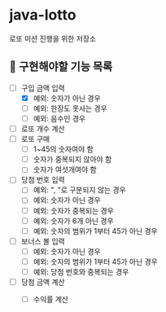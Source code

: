 # java-lotto
로또 미션 진행을 위한 저장소

## 🎯 구현해야할 기능 목록
- [ ] 구입 금액 입력
    - [x] 예외: 숫자가 아닌 경우
    - [ ] 예외: 한장도 못사는 경우
    - [ ] 예외: 음수인 경우
- [ ] 로또 개수 계산
- [ ] 로또 구매
    - [ ] 1~45의 숫자여야 함
    - [ ] 숫자가 중복되지 않아야 함
    - [ ] 숫자가 여섯개여야 함
- [ ] 당첨 번호 입력
    - [ ] 예외: ", "로 구분되지 않는 경우
    - [ ] 예외: 숫자가 아닌 경우
    - [ ] 예외: 숫자가 중복되는 경우
    - [ ] 예외: 숫자가 6개 아닌 경우
    - [ ] 예외: 숫자의 범위가 1부터 45가 아닌 경우
- [ ] 보너스 볼 입력
    - [ ] 예외: 숫자가 아닌 경우
    - [ ] 예외: 숫자의 범위가 1부터 45가 아닌 경우
    - [ ] 예외: 당첨 번호와 중복되는 경우
- [ ] 당첨 금액 계산 
    - [ ] 수익률 계산
  